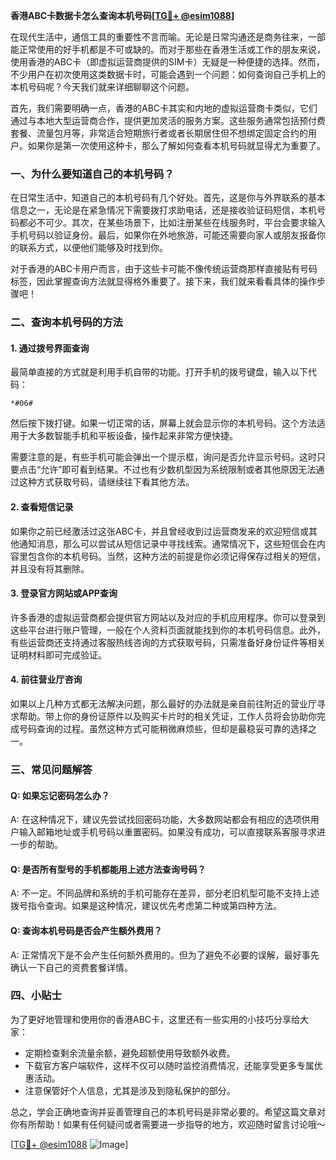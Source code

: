 **香港ABC卡数据卡怎么查询本机号码[[TG💪+ @esim1088](https://t.me/s/esim1088)]**

在现代生活中，通信工具的重要性不言而喻。无论是日常沟通还是商务往来，一部能正常使用的好手机都是不可或缺的。而对于那些在香港生活或工作的朋友来说，使用香港的ABC卡（即虚拟运营商提供的SIM卡）无疑是一种便捷的选择。然而，不少用户在初次使用这类数据卡时，可能会遇到一个问题：如何查询自己手机上的本机号码呢？今天我们就来详细聊聊这个问题。

首先，我们需要明确一点，香港的ABC卡其实和内地的虚拟运营商卡类似，它们通过与本地大型运营商合作，提供更加灵活的服务方案。这些服务通常包括预付费套餐、流量包月等，非常适合短期旅行者或者长期居住但不想绑定固定合约的用户。如果你是第一次使用这种卡，那么了解如何查看本机号码就显得尤为重要了。

### **一、为什么要知道自己的本机号码？**

在日常生活中，知道自己的本机号码有几个好处。首先，这是你与外界联系的基本信息之一，无论是在紧急情况下需要拨打求助电话，还是接收验证码短信，本机号码都必不可少。其次，在某些场景下，比如注册某些在线服务时，平台会要求输入手机号码以验证身份。最后，如果你在外地旅游，可能还需要向家人或朋友报备你的联系方式，以便他们能够及时找到你。

对于香港的ABC卡用户而言，由于这些卡可能不像传统运营商那样直接贴有号码标签，因此掌握查询方法就显得格外重要了。接下来，我们就来看看具体的操作步骤吧！

### **二、查询本机号码的方法**

#### **1. 通过拨号界面查询**
最简单直接的方式就是利用手机自带的功能。打开手机的拨号键盘，输入以下代码：
```
*#06#
```
然后按下拨打键。如果一切正常的话，屏幕上就会显示你的本机号码。这个方法适用于大多数智能手机和平板设备，操作起来非常方便快捷。

需要注意的是，有些手机可能会弹出一个提示框，询问是否允许显示号码。这时只要点击“允许”即可看到结果。不过也有少数机型因为系统限制或者其他原因无法通过这种方式获取号码，请继续往下看其他方法。

#### **2. 查看短信记录**
如果你之前已经激活过这张ABC卡，并且曾经收到过运营商发来的欢迎短信或其他通知消息，那么可以尝试从短信记录中寻找线索。通常情况下，这些短信会在内容里包含你的本机号码。当然，这种方法的前提是你必须记得保存过相关的短信，并且没有将其删除。

#### **3. 登录官方网站或APP查询**
许多香港的虚拟运营商都会提供官方网站以及对应的手机应用程序。你可以登录到这些平台进行账户管理，一般在个人资料页面就能找到你的本机号码信息。此外，有些运营商还支持通过客服热线咨询的方式获取号码，只需准备好身份证件等相关证明材料即可完成验证。

#### **4. 前往营业厅咨询**
如果以上几种方式都无法解决问题，那么最好的办法就是亲自前往附近的营业厅寻求帮助。带上你的身份证原件以及购买卡片时的相关凭证，工作人员将会协助你完成号码查询的过程。虽然这种方式可能稍微麻烦些，但却是最稳妥可靠的选择之一。

### **三、常见问题解答**

#### **Q: 如果忘记密码怎么办？**
A: 在这种情况下，建议先尝试找回密码功能，大多数网站都会有相应的选项供用户输入邮箱地址或手机号码以重置密码。如果没有成功，可以直接联系客服寻求进一步的帮助。

#### **Q: 是否所有型号的手机都能用上述方法查询号码？**
A: 不一定。不同品牌和系统的手机可能存在差异，部分老旧机型可能不支持上述拨号指令查询。如果是这种情况，建议优先考虑第二种或第四种方法。

#### **Q: 查询本机号码是否会产生额外费用？**
A: 正常情况下是不会产生任何额外费用的。但为了避免不必要的误解，最好事先确认一下自己的资费套餐详情。

### **四、小贴士**

为了更好地管理和使用你的香港ABC卡，这里还有一些实用的小技巧分享给大家：

- 定期检查剩余流量余额，避免超额使用导致额外收费。
- 下载官方客户端软件，这样不仅可以随时监控消费情况，还能享受更多专属优惠活动。
- 注意保管好个人信息，尤其是涉及到隐私保护的部分。

总之，学会正确地查询并妥善管理自己的本机号码是非常必要的。希望这篇文章对你有所帮助！如果有任何疑问或者需要进一步指导的地方，欢迎随时留言讨论哦～

[[TG💪+ @esim1088](https://t.me/s/esim1088) ![Image](https://i.postimg.cc/4NQfJmqS/Snipaste-2025-05-13-00-14-12.png)]